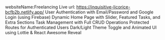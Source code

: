   websiteName:Freelancing
Live url: https://inquisitive-licorice-bcfb2b.netlify.app/
 User Authentication with Email/Password and Google Login (using Firebase)
 Dynamic Home Page with Slider, Featured Tasks, and Extra Sections
 Task Management with Full CRUD Operations
 Protected Routes for Authenticated Users
 Dark/Light Theme Toggle and Animated UI using Lottie & React Awesome Reveal